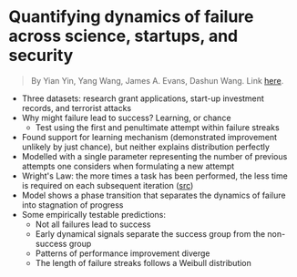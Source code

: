 # Quantifying dynamics of failure across science, startups, and security

> By Yian Yin, Yang Wang, James A. Evans, Dashun Wang. Link [here](https://arxiv.org/pdf/1903.07562). 

- Three datasets: research grant applications, start-up investment records, and terrorist attacks 
- Why might failure lead to success? Learning, or chance
    - Test using the first and penultimate attempt within failure streaks 
- Found support for learning mechanism (demonstrated improvement unlikely by just chance), but neither explains distribution perfectly 
- Modelled with a single parameter representing the number of previous attempts one considers when formulating a new attempt 
- Wright's Law: the more times a task has been performed, the less time is required on each subsequent iteration ([src](https://en.wikipedia.org/wiki/Experience_curve_effects))
- Model shows a phase transition that separates the dynamics of failure into stagnation of progress 
- Some empirically testable predictions: 
    - Not all failures lead to success
    - Early dynamical signals separate the success group from the non-success group 
    - Patterns of performance improvement diverge 
    - The length of failure streaks follows a Weibull distribution 
